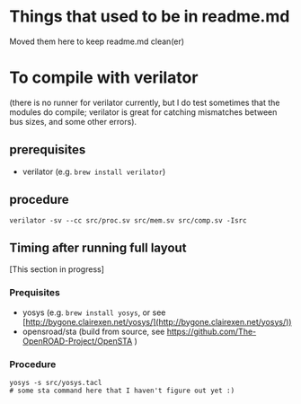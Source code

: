 # Things that used to be in readme.md

Moved them here to keep readme.md clean(er)

# To compile with verilator

(there is no runner for verilator currently, but I do test sometimes that the modules do compile; verilator is great for catching mismatches between bus sizes, and some other errors).

## prerequisites

- verilator (e.g. `brew install verilator`)

## procedure

```
verilator -sv --cc src/proc.sv src/mem.sv src/comp.sv -Isrc
```


## Timing after running full layout

[This section in progress]

### Prequisites

- yosys (e.g. `brew install yosys`, or see [http://bygone.clairexen.net/yosys/](http://bygone.clairexen.net/yosys/))
- opensroad/sta (build from source, see https://github.com/The-OpenROAD-Project/OpenSTA )

### Procedure

```
yosys -s src/yosys.tacl
# some sta command here that I haven't figure out yet :)
```

